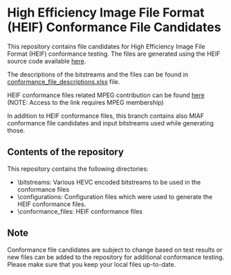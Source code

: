 # High Efficiency Image File Format (HEIF) Conformance File Candidates

This repository contains file candidates for High Efficiency Image File Format (HEIF) conformance testing. The files are generated using the HEIF source code available [here](https://github.com/nokiatech/heif).

The descriptions of the bitstreams and the files can be found in [conformance_file_descriptions.xlsx](https://github.com/nokiatech/heif_conformance/blob/master/conformance_file_descriptions.xlsx) file.

HEIF conformance files related MPEG contribution can be found [here](http://phenix.int-evry.fr/mpeg/doc_end_user/current_document.php?id=54404&id_meeting=166) (NOTE: Access to the link requires MPEG membership)

In addition to HEIF conformance files, this branch contains also MIAF conformance file candidates and input bitstreams used while generating those.

## Contents of the repository

This repository contains the following directories:

* \bitstreams: Various HEVC encoded bitstreams to be used in the conformance files
* \configurations: Configuration files which were used to generate the HEIF conformance files.
* \conformance_files: HEIF conformance files

## Note

Conformance file candidates are subject to change based on test results or new files can be added to the repository for additional conformance testing. Please make sure that you keep your local files up-to-date.
